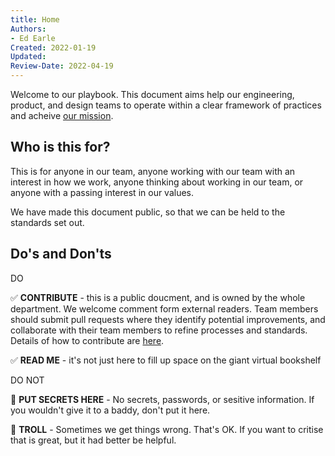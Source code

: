 ```yaml
---
title: Home
Authors: 
- Ed Earle
Created: 2022-01-19
Updated: 
Review-Date: 2022-04-19
---
```



Welcome to our playbook. This document aims help our engineering, product, and design teams to operate within a clear framework of practices and acheive [our mission](/1.-Welcome/Mission).

## Who is this for?

This is for anyone in our team, anyone working with our team with an interest in how we work, anyone thinking about working in our team, or anyone with a passing interest in our values.

We have made this document public, so that we can be held to the standards set out.

## Do's and Don'ts

DO 

:white_check_mark: **CONTRIBUTE** - this is a public doucment, and is owned by the whole department. We welcome comment form external readers. Team members should submit pull requests where they identify potential improvements, and collaborate with their team members to refine processes and standards. Details of how to contribute are [here](/1.-Welcome/Documentation-Guidelines/Platform-Development-Playbook).

:white_check_mark: **READ ME** - it's not just here to fill up space on the giant virtual bookshelf 

DO NOT

:no_entry_sign: **PUT SECRETS HERE** - No secrets, passwords, or sesitive information. If you wouldn't give it to a baddy, don't put it here.

:no_entry_sign: **TROLL** - Sometimes we get things wrong. That's OK. If you want to critise that is great, but it had better be helpful.
